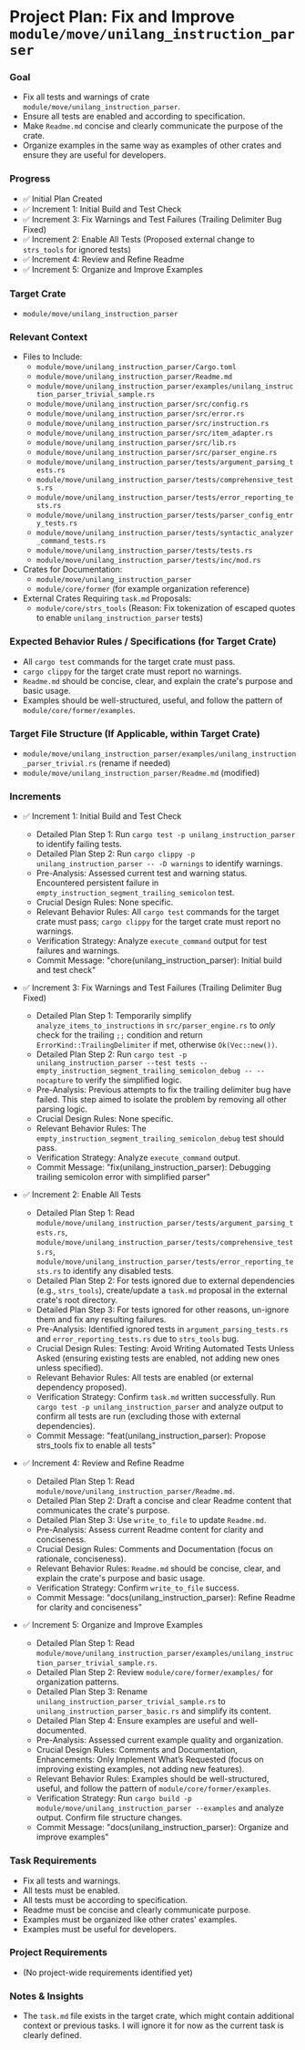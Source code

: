 # Project Plan: Fix and Improve `module/move/unilang_instruction_parser`

### Goal
*   Fix all tests and warnings of crate `module/move/unilang_instruction_parser`.
*   Ensure all tests are enabled and according to specification.
*   Make `Readme.md` concise and clearly communicate the purpose of the crate.
*   Organize examples in the same way as examples of other crates and ensure they are useful for developers.

### Progress
*   ✅ Initial Plan Created
*   ✅ Increment 1: Initial Build and Test Check
*   ✅ Increment 3: Fix Warnings and Test Failures (Trailing Delimiter Bug Fixed)
*   ✅ Increment 2: Enable All Tests (Proposed external change to `strs_tools` for ignored tests)
*   ✅ Increment 4: Review and Refine Readme
*   ✅ Increment 5: Organize and Improve Examples

### Target Crate
*   `module/move/unilang_instruction_parser`

### Relevant Context
*   Files to Include:
    *   `module/move/unilang_instruction_parser/Cargo.toml`
    *   `module/move/unilang_instruction_parser/Readme.md`
    *   `module/move/unilang_instruction_parser/examples/unilang_instruction_parser_trivial_sample.rs`
    *   `module/move/unilang_instruction_parser/src/config.rs`
    *   `module/move/unilang_instruction_parser/src/error.rs`
    *   `module/move/unilang_instruction_parser/src/instruction.rs`
    *   `module/move/unilang_instruction_parser/src/item_adapter.rs`
    *   `module/move/unilang_instruction_parser/src/lib.rs`
    *   `module/move/unilang_instruction_parser/src/parser_engine.rs`
    *   `module/move/unilang_instruction_parser/tests/argument_parsing_tests.rs`
    *   `module/move/unilang_instruction_parser/tests/comprehensive_tests.rs`
    *   `module/move/unilang_instruction_parser/tests/error_reporting_tests.rs`
    *   `module/move/unilang_instruction_parser/tests/parser_config_entry_tests.rs`
    *   `module/move/unilang_instruction_parser/tests/syntactic_analyzer_command_tests.rs`
    *   `module/move/unilang_instruction_parser/tests/tests.rs`
    *   `module/move/unilang_instruction_parser/tests/inc/mod.rs`
*   Crates for Documentation:
    *   `module/move/unilang_instruction_parser`
    *   `module/core/former` (for example organization reference)
*   External Crates Requiring `task.md` Proposals:
    *   `module/core/strs_tools` (Reason: Fix tokenization of escaped quotes to enable `unilang_instruction_parser` tests)

### Expected Behavior Rules / Specifications (for Target Crate)
*   All `cargo test` commands for the target crate must pass.
*   `cargo clippy` for the target crate must report no warnings.
*   `Readme.md` should be concise, clear, and explain the crate's purpose and basic usage.
*   Examples should be well-structured, useful, and follow the pattern of `module/core/former/examples`.

### Target File Structure (If Applicable, within Target Crate)
*   `module/move/unilang_instruction_parser/examples/unilang_instruction_parser_trivial.rs` (rename if needed)
*   `module/move/unilang_instruction_parser/Readme.md` (modified)

### Increments

*   ✅ Increment 1: Initial Build and Test Check
    *   Detailed Plan Step 1: Run `cargo test -p unilang_instruction_parser` to identify failing tests.
    *   Detailed Plan Step 2: Run `cargo clippy -p unilang_instruction_parser -- -D warnings` to identify warnings.
    *   Pre-Analysis: Assessed current test and warning status. Encountered persistent failure in `empty_instruction_segment_trailing_semicolon` test.
    *   Crucial Design Rules: None specific.
    *   Relevant Behavior Rules: All `cargo test` commands for the target crate must pass; `cargo clippy` for the target crate must report no warnings.
    *   Verification Strategy: Analyze `execute_command` output for test failures and warnings.
    *   Commit Message: "chore(unilang_instruction_parser): Initial build and test check"

*   ✅ Increment 3: Fix Warnings and Test Failures (Trailing Delimiter Bug Fixed)
    *   Detailed Plan Step 1: Temporarily simplify `analyze_items_to_instructions` in `src/parser_engine.rs` to *only* check for the trailing `;;` condition and return `ErrorKind::TrailingDelimiter` if met, otherwise `Ok(Vec::new())`.
    *   Detailed Plan Step 2: Run `cargo test -p unilang_instruction_parser --test tests -- empty_instruction_segment_trailing_semicolon_debug -- --nocapture` to verify the simplified logic.
    *   Pre-Analysis: Previous attempts to fix the trailing delimiter bug have failed. This step aimed to isolate the problem by removing all other parsing logic.
    *   Crucial Design Rules: None specific.
    *   Relevant Behavior Rules: The `empty_instruction_segment_trailing_semicolon_debug` test should pass.
    *   Verification Strategy: Analyze `execute_command` output.
    *   Commit Message: "fix(unilang_instruction_parser): Debugging trailing semicolon error with simplified parser"

*   ✅ Increment 2: Enable All Tests
    *   Detailed Plan Step 1: Read `module/move/unilang_instruction_parser/tests/argument_parsing_tests.rs`, `module/move/unilang_instruction_parser/tests/comprehensive_tests.rs`, `module/move/unilang_instruction_parser/tests/error_reporting_tests.rs` to identify any disabled tests.
    *   Detailed Plan Step 2: For tests ignored due to external dependencies (e.g., `strs_tools`), create/update a `task.md` proposal in the external crate's root directory.
    *   Detailed Plan Step 3: For tests ignored for other reasons, un-ignore them and fix any resulting failures.
    *   Pre-Analysis: Identified ignored tests in `argument_parsing_tests.rs` and `error_reporting_tests.rs` due to `strs_tools` bug.
    *   Crucial Design Rules: Testing: Avoid Writing Automated Tests Unless Asked (ensuring existing tests are enabled, not adding new ones unless specified).
    *   Relevant Behavior Rules: All tests are enabled (or external dependency proposed).
    *   Verification Strategy: Confirm `task.md` written successfully. Run `cargo test -p unilang_instruction_parser` and analyze output to confirm all tests are run (excluding those with external dependencies).
    *   Commit Message: "feat(unilang_instruction_parser): Propose strs_tools fix to enable all tests"

*   ✅ Increment 4: Review and Refine Readme
    *   Detailed Plan Step 1: Read `module/move/unilang_instruction_parser/Readme.md`.
    *   Detailed Plan Step 2: Draft a concise and clear Readme content that communicates the crate's purpose.
    *   Detailed Plan Step 3: Use `write_to_file` to update `Readme.md`.
    *   Pre-Analysis: Assess current Readme content for clarity and conciseness.
    *   Crucial Design Rules: Comments and Documentation (focus on rationale, conciseness).
    *   Relevant Behavior Rules: `Readme.md` should be concise, clear, and explain the crate's purpose and basic usage.
    *   Verification Strategy: Confirm `write_to_file` success.
    *   Commit Message: "docs(unilang_instruction_parser): Refine Readme for clarity and conciseness"

*   ✅ Increment 5: Organize and Improve Examples
    *   Detailed Plan Step 1: Read `module/move/unilang_instruction_parser/examples/unilang_instruction_parser_trivial_sample.rs`.
    *   Detailed Plan Step 2: Review `module/core/former/examples/` for organization patterns.
    *   Detailed Plan Step 3: Rename `unilang_instruction_parser_trivial_sample.rs` to `unilang_instruction_parser_basic.rs` and simplify its content.
    *   Detailed Plan Step 4: Ensure examples are useful and well-documented.
    *   Pre-Analysis: Assessed current example quality and organization.
    *   Crucial Design Rules: Comments and Documentation, Enhancements: Only Implement What’s Requested (focus on improving existing examples, not adding new features).
    *   Relevant Behavior Rules: Examples should be well-structured, useful, and follow the pattern of `module/core/former/examples`.
    *   Verification Strategy: Run `cargo build -p module/move/unilang_instruction_parser --examples` and analyze output. Confirm file structure changes.
    *   Commit Message: "docs(unilang_instruction_parser): Organize and improve examples"

### Task Requirements
*   Fix all tests and warnings.
*   All tests must be enabled.
*   All tests must be according to specification.
*   Readme must be concise and clearly communicate purpose.
*   Examples must be organized like other crates' examples.
*   Examples must be useful for developers.

### Project Requirements
*   (No project-wide requirements identified yet)

### Notes & Insights
*   The `task.md` file exists in the target crate, which might contain additional context or previous tasks. I will ignore it for now as the current task is clearly defined.

